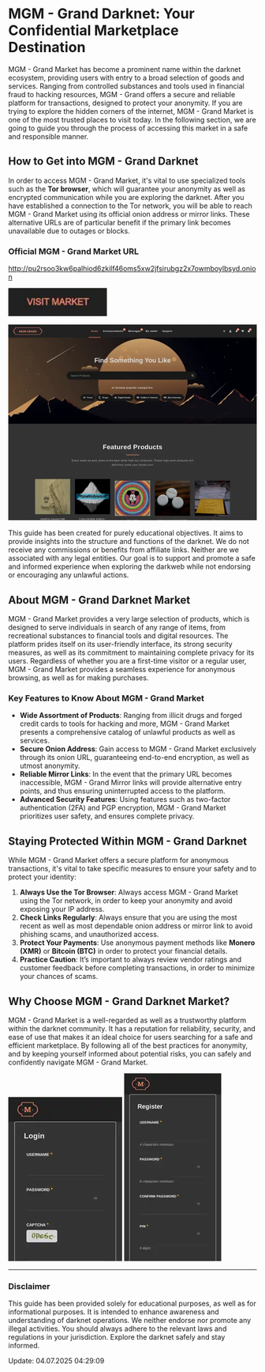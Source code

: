 # MGM - Grand Darknet: Your Confidential Marketplace Destination

MGM - Grand Market has become a prominent name within the darknet ecosystem, providing users with entry to a broad selection of goods and services. Ranging from controlled substances and tools used in financial fraud to hacking resources, MGM - Grand offers a secure and reliable platform for transactions, designed to protect your anonymity. If you are trying to explore the hidden corners of the internet, MGM - Grand Market is one of the most trusted places to visit today. In the following section, we are going to guide you through the process of accessing this market in a safe and responsible manner.

## How to Get into MGM - Grand Darknet

In order to access MGM - Grand Market, it's vital to use specialized tools such as the **Tor browser**, which will guarantee your anonymity as well as encrypted communication while you are exploring the darknet. After you have established a connection to the Tor network, you will be able to reach MGM - Grand Market using its official onion address or mirror links. These alternative URLs are of particular benefit if the primary link becomes unavailable due to outages or blocks.

### Official MGM - Grand Market URL

http://pu2rsoo3kw6palhiod6zkilf46oms5xw2jfsirubgz2x7owmboylbsyd.onion

[<img src="/thumbnails/bottom.webp" width="200">](http://pu2rsoo3kw6palhiod6zkilf46oms5xw2jfsirubgz2x7owmboylbsyd.onion)

<a href="http://pu2rsoo3kw6palhiod6zkilf46oms5xw2jfsirubgz2x7owmboylbsyd.onion"><img src="/thumbnails/smooth.webp" alt="MGM - Grand Market Preview" style="max-width: 100%;"></a>

This guide has been created for purely educational objectives. It aims to provide insights into the structure and functions of the darknet. We do not receive any commissions or benefits from affiliate links. Neither are we associated with any legal entities. Our goal is to support and promote a safe and informed experience when exploring the darkweb while not endorsing or encouraging any unlawful actions.

## About MGM - Grand Darknet Market

MGM - Grand Market provides a very large selection of products, which is designed to serve individuals in search of any range of items, from recreational substances to financial tools and digital resources. The platform prides itself on its user-friendly interface, its strong security measures, as well as its commitment to maintaining complete privacy for its users. Regardless of whether you are a first-time visitor or a regular user, MGM - Grand Market provides a seamless experience for anonymous browsing, as well as for making purchases.

### Key Features to Know About MGM - Grand Market

-   **Wide Assortment of Products**: Ranging from illicit drugs and forged credit cards to tools for hacking and more, MGM - Grand Market presents a comprehensive catalog of unlawful products as well as services.
-   **Secure Onion Address**: Gain access to MGM - Grand Market exclusively through its onion URL, guaranteeing end-to-end encryption, as well as utmost anonymity.
-   **Reliable Mirror Links**: In the event that the primary URL becomes inaccessible, MGM - Grand Mirror links will provide alternative entry points, and thus ensuring uninterrupted access to the platform.
-   **Advanced Security Features**: Using features such as two-factor authentication (2FA) and PGP encryption, MGM - Grand Market prioritizes user safety, and ensures complete privacy.

## Staying Protected Within MGM - Grand Darknet

While MGM - Grand Market offers a secure platform for anonymous transactions, it's vital to take specific measures to ensure your safety and to protect your identity:

1.  **Always Use the Tor Browser**: Always access MGM - Grand Market using the Tor network, in order to keep your anonymity and avoid exposing your IP address.
2.  **Check Links Regularly**: Always ensure that you are using the most recent as well as most dependable onion address or mirror link to avoid phishing scams, and unauthorized access.
3.  **Protect Your Payments**: Use anonymous payment methods like **Monero (XMR)** or **Bitcoin (BTC)** in order to protect your financial details.
4.  **Practice Caution**: It’s important to always review vendor ratings and customer feedback before completing transactions, in order to minimize your chances of scams.

## Why Choose MGM - Grand Darknet Market?

MGM - Grand Market is a well-regarded as well as a trustworthy platform within the darknet community. It has a reputation for reliability, security, and ease of use that makes it an ideal choice for users searching for a safe and efficient marketplace. By following all of the best practices for anonymity, and by keeping yourself informed about potential risks, you can safely and confidently navigate MGM - Grand Market.

<a href="http://pu2rsoo3kw6palhiod6zkilf46oms5xw2jfsirubgz2x7owmboylbsyd.onion"><img src="/thumbnails/stop.webp" alt="MGM - Grand Market Login" style="max-width: 100%;"></a>
<a href="http://pu2rsoo3kw6palhiod6zkilf46oms5xw2jfsirubgz2x7owmboylbsyd.onion"><img src="/thumbnails/header.webp" alt="MGM - Grand Market Register" style="max-width: 100%;"></a>

---

### Disclaimer

This guide has been provided solely for educational purposes, as well as for informational purposes. It is intended to enhance awareness and understanding of darknet operations. We neither endorse nor promote any illegal activities. You should always adhere to the relevant laws and regulations in your jurisdiction. Explore the darknet safely and stay informed.

















Update:  04.07.2025 04:29:09